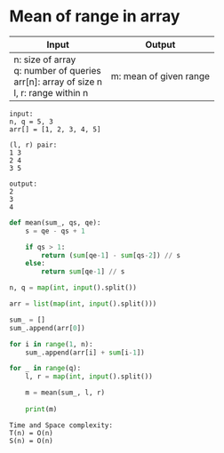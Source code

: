 # Mean of range in array

| Input | Output |
| --- | --- |
| n: size of array <br> q: number of queries <br> arr[n]: array of size n <br> l, r: range within n | m: mean of given range |

```
input:
n, q = 5, 3
arr[] = [1, 2, 3, 4, 5]

(l, r) pair:
1 3
2 4
3 5

output:
2
3
4
```

```python
def mean(sum_, qs, qe):
    s = qe - qs + 1

    if qs > 1:
        return (sum[qe-1] - sum[qs-2]) // s
    else:
        return sum[qe-1] // s

n, q = map(int, input().split())

arr = list(map(int, input().split()))

sum_ = []
sum_.append(arr[0])

for i in range(1, n):
    sum_.append(arr[i] + sum[i-1])

for _ in range(q):
    l, r = map(int, input().split())

    m = mean(sum_, l, r)
    
    print(m)
```

```
Time and Space complexity:
T(n) = O(n)
S(n) = O(n)
```